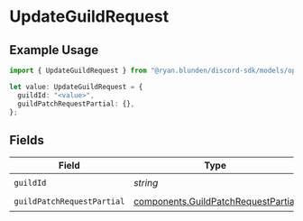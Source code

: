 # UpdateGuildRequest

## Example Usage

```typescript
import { UpdateGuildRequest } from "@ryan.blunden/discord-sdk/models/operations";

let value: UpdateGuildRequest = {
  guildId: "<value>",
  guildPatchRequestPartial: {},
};
```

## Fields

| Field                                                                                      | Type                                                                                       | Required                                                                                   | Description                                                                                |
| ------------------------------------------------------------------------------------------ | ------------------------------------------------------------------------------------------ | ------------------------------------------------------------------------------------------ | ------------------------------------------------------------------------------------------ |
| `guildId`                                                                                  | *string*                                                                                   | :heavy_check_mark:                                                                         | N/A                                                                                        |
| `guildPatchRequestPartial`                                                                 | [components.GuildPatchRequestPartial](../../models/components/guildpatchrequestpartial.md) | :heavy_check_mark:                                                                         | N/A                                                                                        |
